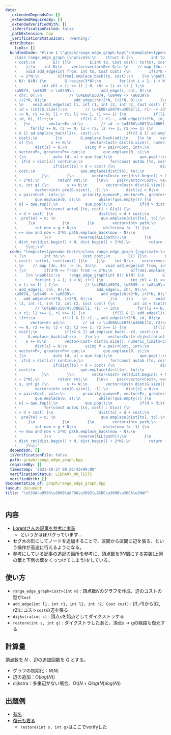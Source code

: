 ```yaml
---
data:
  _extendedDependsOn: []
  _extendedRequiredBy: []
  _extendedVerifiedWith: []
  _isVerificationFailed: false
  _pathExtension: hpp
  _verificationStatusIcon: ':warning:'
  attributes:
    links: []
  bundledCode: "#line 1 \"graph/range_edge_graph.hpp\"\ntemplate<typename Cost>\n\
    class range_edge_graph {\nprivate:\n    struct E {\n        int to;\n        Cost\
    \ cost;\n        E() {}\n        E(int to, Cost cost): to(to), cost(cost) {}\n\
    \    };\n    int N;\n    vector<vector<E>> G;\n \n    // map [3n, 4n) -> [n, 2n)\n\
    \    void add_edge(int from, int to, Cost cost) {\n        if(3*N <= from) from\
    \ -= 2*N;\n        G[from].emplace_back(to, cost);\n    }\n \npublic:\n    range_edge_graph(int\
    \ N): N(N) {\n        G.resize(3*N);\n        for(int i = 1; i < N; i++) {\n \
    \           int chl = (i << 1) | 0, chr = (i << 1) | 1;\n            // \u4E0A\
    \u5074, \u6839 -> \u8449\n            add_edge(i, chl, 0);\n            add_edge(i,\
    \ chr, 0);\n            // \u4E0B\u5074, \u8449 -> \u6839\n            add_edge(chl+2*N,\
    \ i+2*N, 0);\n            add_edge(chr+2*N, i+2*N, 0);\n        }\n    }\n   \
    \ \n    void add_edge(int l1, int r1, int l2, int r2, Cost cost) {\n        int\
    \ id = (int)G.size();\n        // \u4E0B\u5074\u306E[l1, r1) -> id\n        for(l1\
    \ += N, r1 += N; l1 < r1; l1 >>= 1, r1 >>= 1) {\n            if(l1 & 1) add_edge(l1+2*N,\
    \ id, 0), l1++;\n            if(r1 & 1) r1--, add_edge(r1+2*N, id, 0);\n     \
    \   }\n        vector<E> ad;\n        // id -> \u4E0A\u5074\u306E[l2, r2)\n  \
    \      for(l2 += N, r2 += N; l2 < r2; l2 >>= 1, r2 >>= 1) {\n            if(l2\
    \ & 1) ad.emplace_back(l2++, cost);\n            if(r2 & 1) ad.emplace_back(--r2,\
    \ cost);\n        }\n        G.emplace_back(ad);\n    }\n \n    vector<Cost> dijkstra(int\
    \ s) {\n        s += N;\n        vector<Cost> dist(G.size(), numeric_limits<Cost>::max());\n\
    \        dist[s] = 0;\n        using P = pair<Cost, int>;\n        priority_queue<P,\
    \ vector<P>, greater<P>> que;\n        que.emplace(0, s);\n        while(!que.empty())\
    \ {\n            auto [d, u] = que.top();\n            que.pop();\n          \
    \  if(d > dist[u]) continue;\n            for(const auto& [to, cost] : G[u]) {\n\
    \                if(dist[to] > d + cost) {\n                    dist[to] = d +\
    \ cost;\n                    que.emplace(dist[to], to);\n                }\n \
    \           }\n        }\n        vector<Cost> ret(dist.begin() + N, dist.begin()\
    \ + 2*N);\n        return ret;\n    }\n\n    pair<vector<Cost>, vector<int>> restore(int\
    \ s, int g) {\n        s += N;\n        vector<Cost> dist(G.size(), numeric_limits<Cost>::max());\n\
    \        vector<int> pre(G.size(), -1);\n        dist[s] = 0;\n        using P\
    \ = pair<Cost, int>;\n        priority_queue<P, vector<P>, greater<P>> que;\n\
    \        que.emplace(0, s);\n        while(!que.empty()) {\n            auto [d,\
    \ u] = que.top();\n            que.pop();\n            if(d > dist[u]) continue;\n\
    \            for(const auto& [to, cost] : G[u]) {\n                if(dist[to]\
    \ > d + cost) {\n                    dist[to] = d + cost;\n                  \
    \  pre[to] = u; \n                    que.emplace(dist[to], to);\n           \
    \     }\n            }\n        }\n        vector<int> path;\n        {\n    \
    \        int now = g + N;\n            while(now != -1) {\n                if(N\
    \ <= now and now < 2*N) path.emplace_back(now - N);\n                now = pre[now];\n\
    \            }\n            reverse(ALL(path));\n        }\n        vector<Cost>\
    \ dist_ret(dist.begin() + N, dist.begin() + 2*N);\n        return {dist_ret, path};\n\
    \    }\n};\n"
  code: "template<typename Cost>\nclass range_edge_graph {\nprivate:\n    struct E\
    \ {\n        int to;\n        Cost cost;\n        E() {}\n        E(int to, Cost\
    \ cost): to(to), cost(cost) {}\n    };\n    int N;\n    vector<vector<E>> G;\n\
    \ \n    // map [3n, 4n) -> [n, 2n)\n    void add_edge(int from, int to, Cost cost)\
    \ {\n        if(3*N <= from) from -= 2*N;\n        G[from].emplace_back(to, cost);\n\
    \    }\n \npublic:\n    range_edge_graph(int N): N(N) {\n        G.resize(3*N);\n\
    \        for(int i = 1; i < N; i++) {\n            int chl = (i << 1) | 0, chr\
    \ = (i << 1) | 1;\n            // \u4E0A\u5074, \u6839 -> \u8449\n           \
    \ add_edge(i, chl, 0);\n            add_edge(i, chr, 0);\n            // \u4E0B\
    \u5074, \u8449 -> \u6839\n            add_edge(chl+2*N, i+2*N, 0);\n         \
    \   add_edge(chr+2*N, i+2*N, 0);\n        }\n    }\n    \n    void add_edge(int\
    \ l1, int r1, int l2, int r2, Cost cost) {\n        int id = (int)G.size();\n\
    \        // \u4E0B\u5074\u306E[l1, r1) -> id\n        for(l1 += N, r1 += N; l1\
    \ < r1; l1 >>= 1, r1 >>= 1) {\n            if(l1 & 1) add_edge(l1+2*N, id, 0),\
    \ l1++;\n            if(r1 & 1) r1--, add_edge(r1+2*N, id, 0);\n        }\n  \
    \      vector<E> ad;\n        // id -> \u4E0A\u5074\u306E[l2, r2)\n        for(l2\
    \ += N, r2 += N; l2 < r2; l2 >>= 1, r2 >>= 1) {\n            if(l2 & 1) ad.emplace_back(l2++,\
    \ cost);\n            if(r2 & 1) ad.emplace_back(--r2, cost);\n        }\n   \
    \     G.emplace_back(ad);\n    }\n \n    vector<Cost> dijkstra(int s) {\n    \
    \    s += N;\n        vector<Cost> dist(G.size(), numeric_limits<Cost>::max());\n\
    \        dist[s] = 0;\n        using P = pair<Cost, int>;\n        priority_queue<P,\
    \ vector<P>, greater<P>> que;\n        que.emplace(0, s);\n        while(!que.empty())\
    \ {\n            auto [d, u] = que.top();\n            que.pop();\n          \
    \  if(d > dist[u]) continue;\n            for(const auto& [to, cost] : G[u]) {\n\
    \                if(dist[to] > d + cost) {\n                    dist[to] = d +\
    \ cost;\n                    que.emplace(dist[to], to);\n                }\n \
    \           }\n        }\n        vector<Cost> ret(dist.begin() + N, dist.begin()\
    \ + 2*N);\n        return ret;\n    }\n\n    pair<vector<Cost>, vector<int>> restore(int\
    \ s, int g) {\n        s += N;\n        vector<Cost> dist(G.size(), numeric_limits<Cost>::max());\n\
    \        vector<int> pre(G.size(), -1);\n        dist[s] = 0;\n        using P\
    \ = pair<Cost, int>;\n        priority_queue<P, vector<P>, greater<P>> que;\n\
    \        que.emplace(0, s);\n        while(!que.empty()) {\n            auto [d,\
    \ u] = que.top();\n            que.pop();\n            if(d > dist[u]) continue;\n\
    \            for(const auto& [to, cost] : G[u]) {\n                if(dist[to]\
    \ > d + cost) {\n                    dist[to] = d + cost;\n                  \
    \  pre[to] = u; \n                    que.emplace(dist[to], to);\n           \
    \     }\n            }\n        }\n        vector<int> path;\n        {\n    \
    \        int now = g + N;\n            while(now != -1) {\n                if(N\
    \ <= now and now < 2*N) path.emplace_back(now - N);\n                now = pre[now];\n\
    \            }\n            reverse(ALL(path));\n        }\n        vector<Cost>\
    \ dist_ret(dist.begin() + N, dist.begin() + 2*N);\n        return {dist_ret, path};\n\
    \    }\n};"
  dependsOn: []
  isVerificationFile: false
  path: graph/range_edge_graph.hpp
  requiredBy: []
  timestamp: '2021-10-27 00:26:43+09:00'
  verificationStatus: LIBRARY_NO_TESTS
  verifiedWith: []
documentation_of: graph/range_edge_graph.hpp
layout: document
title: "\u533A\u9593\u306B\u8FBA\u3092\u8CBC\u308B\u30C6\u30AF"
---
```


## 内容
- [Lorentさんの記事を参考に実装](https://lorent-kyopro.hatenablog.com/entry/2020/07/24/170656)
    - というかほぼパクっています...
- セグ木の形にしてノードを追加することで、区間から区間に辺を張る、という操作が高速に行えるようになる。
- 参考にしている記事の追記の箇所を参考に、頂点数を$3N$個にする実装(上側の葉と下側の葉をくっつけてしまう)をしている。

## 使い方
- `range_edge_graph<Cost>(int N)` : 頂点数$N$のグラフを作成、辺のコストの型が`Cost`
- `add_edge(int l1, int r1, int l2, int r2, Cost cost)` : $[l1, r1)$から$[l2, r2)$にコスト`cost`の辺を張る
- `dijkstra(int s)` : 頂点`s`を始点としてダイクストラする
- `restore(int s, int g)` : ダイクストラしたあと、頂点s -> gの経路も復元する

## 計算量
頂点数を $N$ 、辺の追加回数を $Q$ とする。
- グラフの初期化：$Θ(N)$
- 辺の追加：$O(log(N))$
- dijkstra：多重辺がない場合、$O((N+Qlog(N))log(N))$

## 出題例
- [有名](https://atcoder.jp/contests/nikkei2019-2-qual/tasks/nikkei2019_2_qual_d)
- [復元も要る](https://codeforces.com/contest/1602/problem/D)
    - `restore(int s, int g)`はここでverifyした